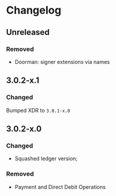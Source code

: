 # Changelog

## Unreleased

### Removed

* Doorman: signer extensions via names

## 3.0.2-x.1

### Changed

Bumped XDR to `3.0.1-x.0`

## 3.0.2-x.0

### Changed

* Squashed ledger version;

### Removed

* Payment and Direct Debit Operations
